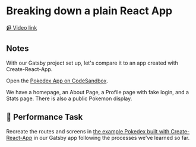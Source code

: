 # Breaking down a plain React App

[📹 Video link](https://www.egghead.io/lessons/gatsby-breaking-down-a-plain-react-app)

## Notes

With our Gatsby project set up, let's compare it to an app created with Create-React-App.

Open the [Pokedex App on CodeSandbox](https://codesandbox.io/s/optimistic-jepsen-1zqmb).

We have a homepage, an About Page, a Profile page with fake login, and a Stats page. There is also a public Pokemon display.

## 🤔 Performance Task

Recreate the routes and screens in [the example Pokedex built with Create-React-App](https://codesandbox.io/s/optimistic-jepsen-1zqmb) in our Gatsby app following the processes we've learned so far.
